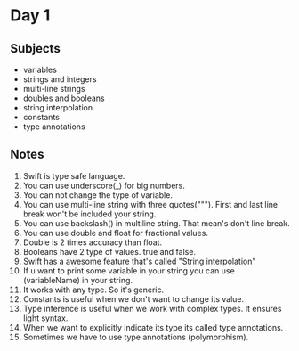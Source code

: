 # Day 1

## Subjects

- variables
- strings and integers
- multi-line strings
- doubles and booleans
- string interpolation
- constants
- type annotations

## Notes

1. Swift is type safe language.
2. You can use underscore(_) for big numbers.
3. You can not change the type of variable.
4. You can use multi-line string with three quotes(""").  First and last line break won't be included your string. 
5. You can use backslash(\) in multiline string. That mean's don't line break.
6. You can use double and float for fractional values. 
7. Double is 2 times accuracy than float. 
8. Booleans have 2 type of values. true and false.
9. Swift has a awesome feature that's called "String interpolation"
10. If u want to print some variable in your string you can use \(variableName) in your string.
11. It works with any type. So it's generic.
12. Constants is useful when we don't want to change its value.
13. Type inference is useful when we work with complex types. It ensures light syntax.
14. When we want to explicitly indicate its type its called type annotations.
15. Sometimes we have to use type annotations (polymorphism).
